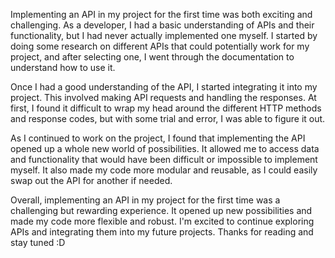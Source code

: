Implementing an API in my project for the first time was both exciting and challenging. As a developer, I had a basic understanding of APIs and their functionality, but I had never actually implemented one myself. I started by doing some research on different APIs that could potentially work for my project, and after selecting one, I went through the documentation to understand how to use it.

Once I had a good understanding of the API, I started integrating it into my project. This involved making API requests and handling the responses. At first, I found it difficult to wrap my head around the different HTTP methods and response codes, but with some trial and error, I was able to figure it out.

As I continued to work on the project, I found that implementing the API opened up a whole new world of possibilities. It allowed me to access data and functionality that would have been difficult or impossible to implement myself. It also made my code more modular and reusable, as I could easily swap out the API for another if needed.

Overall, implementing an API in my project for the first time was a challenging but rewarding experience. It opened up new possibilities and made my code more flexible and robust. I'm excited to continue exploring APIs and integrating them into my future projects.
Thanks for reading and stay tuned :D
